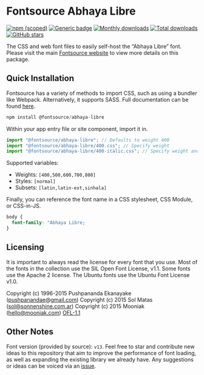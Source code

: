 # Fontsource Abhaya Libre

[![npm (scoped)](https://img.shields.io/npm/v/@fontsource/abhaya-libre?color=brightgreen)](https://www.npmjs.com/package/@fontsource/abhaya-libre) [![Generic badge](https://img.shields.io/badge/fontsource-passing-brightgreen)](https://github.com/fontsource/fontsource) [![Monthly downloads](https://badgen.net/npm/dm/@fontsource/abhaya-libre)](https://github.com/fontsource/fontsource) [![Total downloads](https://badgen.net/npm/dt/@fontsource/abhaya-libre)](https://github.com/fontsource/fontsource) [![GitHub stars](https://img.shields.io/github/stars/fontsource/fontsource.svg?style=social&label=Star)](https://github.com/fontsource/fontsource/stargazers)

The CSS and web font files to easily self-host the “Abhaya Libre” font. Please visit the main [Fontsource website](https://fontsource.org/fonts/abhaya-libre) to view more details on this package.

## Quick Installation

Fontsource has a variety of methods to import CSS, such as using a bundler like Webpack. Alternatively, it supports SASS. Full documentation can be found [here](https://fontsource.org/docs/introduction).

```javascript
npm install @fontsource/abhaya-libre
```

Within your app entry file or site component, import it in.

```javascript
import "@fontsource/abhaya-libre"; // Defaults to weight 400
import "@fontsource/abhaya-libre/400.css"; // Specify weight
import "@fontsource/abhaya-libre/400-italic.css"; // Specify weight and style

```

Supported variables:
- Weights: `[400,500,600,700,800]`
- Styles: `[normal]`
- Subsets: `[latin,latin-ext,sinhala]`

Finally, you can reference the font name in a CSS stylesheet, CSS Module, or CSS-in-JS.

```css
body {
  font-family: "Abhaya Libre;
}
```

## Licensing
It is important to always read the license for every font that you use.
Most of the fonts in the collection use the SIL Open Font License, v1.1. Some fonts use the Apache 2 license. The Ubuntu fonts use the Ubuntu Font License v1.0.

Copyright (c) 1996-2015 Pushpananda Ekanayake (pushpanandae@gmail.com) Copyright (c) 2015 Sol Matas (sol@sonnenshine.com.ar) Copyright (c) 2015 Mooniak (hello@mooniak.com)
[OFL-1.1](http://scripts.sil.org/OFL)

## Other Notes
Font version (provided by source): `v13`.
Feel free to star and contribute new ideas to this repository that aim to improve the performance of font loading, as well as expanding the existing library we already have. Any suggestions or ideas can be voiced via an [issue](https://github.com/fontsource/fontsource/issues).